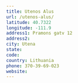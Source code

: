 ```yaml
---
title: Utenos Alus
url: /utenos-alus/
latitude: 40.7322
longitude: -111.9
address1: Pramons gatv 12
address2: 
city: Utena
state: 
code: 
country: Lithuania
phone: 370-39-69-023
website: 
---
```



